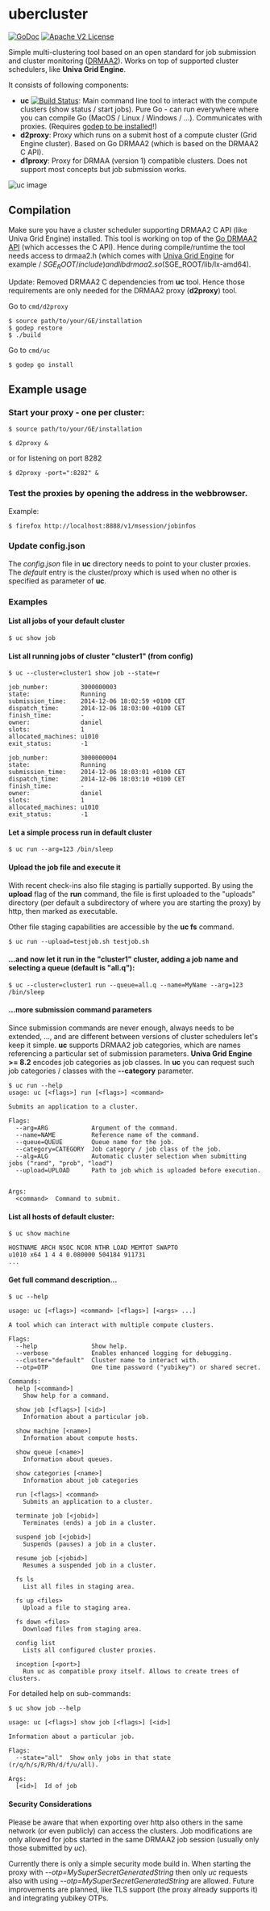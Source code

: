 ubercluster
===========
[![GoDoc](http://img.shields.io/badge/godoc-reference-blue.svg)](http://godoc.org/github.com/dgruber/ubercluster)
[![Apache V2 License](http://img.shields.io/badge/license-Apache%20V2-blue.svg)](https://raw.githubusercontent.com/dgruber/ubercluster/master/LICENSE)


Simple multi-clustering tool based on an open standard for job submission and cluster monitoring ([DRMAA2](http://www.drmaa.org)). Works on top of supported cluster schedulers, like **Univa Grid Engine**.

It consists of following components:
- **uc** [![Build Status](https://travis-ci.org/dgruber/ubercluster.svg)](https://travis-ci.org/dgruber/ubercluster): Main command line tool to interact with the compute clusters (show status / start jobs). Pure Go - can run everywhere where you can compile Go (MacOS / Linux / Windows / ...). Communicates with proxies. (Requires [godep to be installed](https://github.com/tools/godep)!)
- **d2proxy**: Proxy which runs on a submit host of a compute cluster (Grid Engine cluster). Based on Go DRMAA2 (which is based on the DRMAA2 C API).
- **d1proxy**: Proxy for DRMAA (version 1) compatible clusters. Does not support most concepts but job submission works.

![uc image](https://raw.githubusercontent.com/dgruber/ubercluster/master/img/uc.png)

## Compilation

Make sure you have a cluster scheduler supporting DRMAA2 C API (like Univa Grid Engine)
installed. This tool is working on top of the [Go DRMAA2 API](https://github.com/dgruber/drmaa2) (which accesses the C API).
Hence during compile/runtime the tool needs access to drmaa2.h (which comes with 
[Univa Grid Engine](http://www.univa.com/resources/univa-grid-engine-trial.php) for example / $SGE_ROOT/include) and libdrmaa2.so ($SGE_ROOT/lib/lx-amd64).

Update: Removed DRMAA2 C dependencies from **uc** tool. Hence those requirements are only needed for the DRMAA2 proxy (**d2proxy**) tool.

Go to ```cmd/d2proxy```
 
    $ source path/to/your/GE/installation
    $ godep restore
    $ ./build

Go to ```cmd/uc```

    $ godep go install

## Example usage

### Start your proxy - one per cluster:

    $ source path/to/your/GE/installation

    $ d2proxy &
    
or for listening on port 8282
    
    $ d2proxy -port=":8282" &

### Test the proxies by opening the address in the webbrowser.

Example:

    $ firefox http://localhost:8888/v1/msession/jobinfos

### Update config.json 

The *config.json* file in **uc** directory needs to point to your cluster proxies. The *default* entry is the cluster/proxy which is used when no other is specified as parameter of **uc**.

### Examples

#### List all jobs of your default cluster

    $ uc show job

#### List all running jobs of cluster "cluster1" (from config)

    $ uc --cluster=cluster1 show job --state=r

    job_number:		    3000000003
    state:			    Running
    submission_time:	2014-12-06 18:02:59 +0100 CET
    dispatch_time:		2014-12-06 18:03:00 +0100 CET
    finish_time:		-
    owner:			    daniel
    slots:			    1
    allocated_machines:	u1010
    exit_status:		-1

    job_number:		    3000000004
    state:			    Running
    submission_time:	2014-12-06 18:03:01 +0100 CET
    dispatch_time:		2014-12-06 18:03:10 +0100 CET
    finish_time:		-
    owner:			    daniel
    slots:			    1
    allocated_machines:	u1010
    exit_status:		-1

#### Let a simple process run in default cluster

    $ uc run --arg=123 /bin/sleep

#### Upload the job file and execute it

With recent check-ins also file staging is partially supported. By
using the **upload** flag of the **run** command, the file is first
uploaded to the "uploads" directory (per default a subdirectory of
where you are starting the proxy) by http, then marked as executable.

Other file staging capabilities are accessible by the **uc fs** command.

    $ uc run --upload=testjob.sh testjob.sh

#### ...and now let it run in the "cluster1" cluster, adding a job name and selecting a queue (default is "all.q"):

    $ uc --cluster=cluster1 run --queue=all.q --name=MyName --arg=123 /bin/sleep
    
#### ...more submission command parameters

Since submission commands are never enough, always needs to be extended, ..., and are different between versions of cluster schedulers let's keep it simple. **uc** supports DRMAA2 job categories, which are names referencing a particular set of submission parameters. **Univa Grid Engine >= 8.2** encodes job categories as job classes. In **uc** you can request such job categories / classes with the **--category** parameter.

```
$ uc run --help
usage: uc [<flags>] run [<flags>] <command>

Submits an application to a cluster.

Flags:
  --arg=ARG            Argument of the command.
  --name=NAME          Reference name of the command.
  --queue=QUEUE        Queue name for the job.
  --category=CATEGORY  Job category / job class of the job.
  --alg=ALG            Automatic cluster selection when submitting jobs ("rand", "prob", "load")
  --upload=UPLOAD      Path to job which is uploaded before execution.


Args:
  <command>  Command to submit.
```

#### List all hosts of default cluster:

    $ uc show machine
    
    HOSTNAME ARCH NSOC NCOR NTHR LOAD MEMTOT SWAPTO
    u1010 x64 1 4 4 0.080000 504184 911731
    ...

#### Get full command description...

    $ uc --help

```
usage: uc [<flags>] <command> [<flags>] [<args> ...]

A tool which can interact with multiple compute clusters.

Flags:
  --help               Show help.
  --verbose            Enables enhanced logging for debugging.
  --cluster="default"  Cluster name to interact with.
  --otp=OTP            One time password ("yubikey") or shared secret.
  
Commands:
  help [<command>]
    Show help for a command.

  show job [<flags>] [<id>]
    Information about a particular job.

  show machine [<name>]
    Information about compute hosts.

  show queue [<name>]
    Information about queues.

  show categories [<name>]
    Information about job categories

  run [<flags>] <command>
    Submits an application to a cluster.

  terminate job [<jobid>]
    Terminates (ends) a job in a cluster.

  suspend job [<jobid>]
    Suspends (pauses) a job in a cluster.

  resume job [<jobid>]
    Resumes a suspended job in a cluster.

  fs ls
    List all files in staging area.

  fs up <files>
    Upload a file to staging area.

  fs down <files>
    Download files from staging area.

  config list
    Lists all configured cluster proxies.

  inception [<port>]
    Run uc as compatible proxy itself. Allows to create trees of clusters.

```

For detailed help on sub-commands:

    $ uc show job --help
    
```
usage: uc [<flags>] show job [<flags>] [<id>]

Information about a particular job.

Flags:
  --state="all"  Show only jobs in that state (r/q/h/s/R/Rh/d/f/u/all).

Args:
  [<id>]  Id of job

```

#### Security Considerations

Please be aware that when exporting over http also others in the same network
(or even publicly) can access the clusters. Job modifications are only allowed
for jobs started in the same DRMAA2 job session (usually only those submitted
by *uc*).

Currently there is only a simple security mode build in. When starting the proxy
with *--otp=MySuperSecretGeneratedString* then only *uc* requests also with using 
*--otp=MySuperSecretGeneratedString* are allowed. Future improvements are planned,
like TLS support (the proxy already supports it) and integrating yubikey OTPs.
